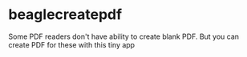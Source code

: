 # beaglecreatepdf
Some PDF readers don't have ability to create blank PDF. But you can create PDF for these with this tiny app

